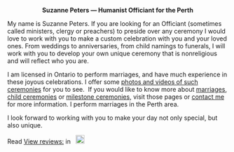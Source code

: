 <p style="text-align: center;"><strong>Suzanne Peters&nbsp;—&nbsp;Humanist Officiant for the Perth</strong></p>

My name is Suzanne Peters. If you are looking for an Officiant (sometimes called ministers, clergy or preachers) to preside over any ceremony I would love to work with you to make a custom celebration with you and your loved ones. From weddings to anniversaries, from child namings to funerals, I will work with you to develop your own unique ceremony that is nonreligious and will reflect who you are.

I am licensed in Ontario to perform marriages, and have much experience in these joyous celebrations. I offer some <a href="http://lifedeservesceremonies.com/photo-gallery/">photos and videos of such ceremonies</a> for you to see. &nbsp;If you would like to know more about <a href="http://lifedeservesceremonies.com/services/">marriages</a>, <a href="http://lifedeservesceremonies.com/services/child-ceremonies/">child ceremonies</a> or <a href="http://lifedeservesceremonies.com/services/milestone-ceremonies/">milestone ceremonies</a>, visit those pages or <a href="http://lifedeservesceremonies.com/contact-me/">contact me</a> for more information. I perform marriages in the Perth area.

I look forward to working with you to make your day not only special, but also unique.


<script type="text/javascript" src="https://cdn1.weddingwire.ca/js/wp-widget.js"></script>
<div class="float: right; width: 49%;" id="wp-widget-reviews">
    <div id="wp-widget-preview">Read <a href="https://www.weddingwire.ca/wedding-officiants/life-deserves-ceremonies--e20985/reviews">View reviews:</a> in &nbsp; <a href="https://www.weddingwire.ca"> <img height="20" src="https://cdn1.weddingwire.ca/assets/img/logos/gen_logoHeader.svg" /> </a></div>
</div>
<script>wpShowReviews(20985, "white");</script>   
